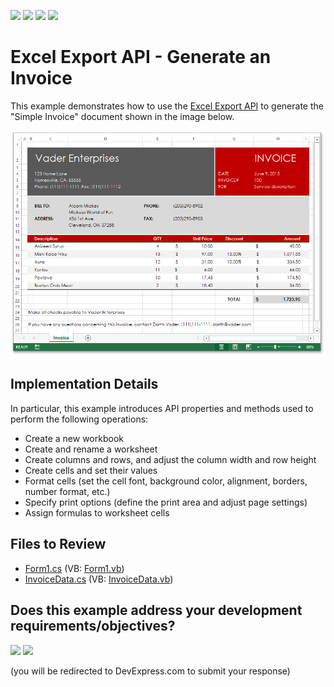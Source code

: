 <!-- default badges list -->
![](https://img.shields.io/endpoint?url=https://codecentral.devexpress.com/api/v1/VersionRange/128613277/24.2.1%2B)
[![](https://img.shields.io/badge/Open_in_DevExpress_Support_Center-FF7200?style=flat-square&logo=DevExpress&logoColor=white)](https://supportcenter.devexpress.com/ticket/details/T252983)
[![](https://img.shields.io/badge/📖_How_to_use_DevExpress_Examples-e9f6fc?style=flat-square)](https://docs.devexpress.com/GeneralInformation/403183)
[![](https://img.shields.io/badge/💬_Leave_Feedback-feecdd?style=flat-square)](#does-this-example-address-your-development-requirementsobjectives)
<!-- default badges end -->

# Excel Export API  - Generate an Invoice

This example demonstrates how to use the [Excel Export API](https://documentation.devexpress.com/OfficeFileAPI/114031/Excel-Export-Library) to generate the "Simple Invoice" document shown in the image below.

![image](./media/e123859d-0e95-11e5-80bf-00155d62480c.png)

## Implementation Details

In particular, this example introduces API properties and methods used to perform the following operations:

* Create a new workbook
* Create and rename a worksheet
* Create columns and rows, and adjust the column width and row height
* Create cells and set their values
* Format cells (set the cell font, background color, alignment, borders, number format, etc.)
* Specify print options (define the print area and adjust page settings)
* Assign formulas to worksheet cells

## Files to Review

* [Form1.cs](./CS/XLExportExample/Form1.cs) (VB: [Form1.vb](./VB/XLExportExample/Form1.vb))
* [InvoiceData.cs](./CS/XLExportExample/InvoiceData.cs) (VB: [InvoiceData.vb](./VB/XLExportExample/InvoiceData.vb))
<!-- feedback -->
## Does this example address your development requirements/objectives?

[<img src="https://www.devexpress.com/support/examples/i/yes-button.svg"/>](https://www.devexpress.com/support/examples/survey.xml?utm_source=github&utm_campaign=excel-export-library-generate-an-invoice&~~~was_helpful=yes) [<img src="https://www.devexpress.com/support/examples/i/no-button.svg"/>](https://www.devexpress.com/support/examples/survey.xml?utm_source=github&utm_campaign=excel-export-library-generate-an-invoice&~~~was_helpful=no)

(you will be redirected to DevExpress.com to submit your response)
<!-- feedback end -->
